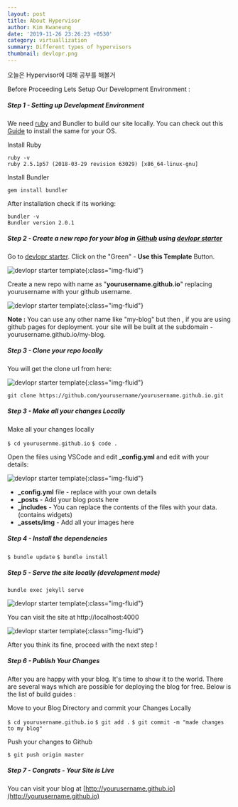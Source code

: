```yaml
---
layout: post
title: About Hypervisor
author: Kim Kwaneung
date: '2019-11-26 23:26:23 +0530'
category: virtuallization
summary: Different types of hypervisors
thumbnail: devlopr.png
---
```


오늘은 Hypervisor에 대해 공부를 해볼거

Before Proceeding Lets Setup Our Development Environment :

##### **Step 1** - Setting up Development Environment

We need [ruby](https://www.ruby-lang.org/) and Bundler to build our site locally. You can check out this [Guide](https://www.ruby-lang.org/en/downloads/) to install the same for your OS. 

Install Ruby

```
ruby -v
ruby 2.5.1p57 (2018-03-29 revision 63029) [x86_64-linux-gnu]
```
Install Bundler 

`gem install bundler`

After installation check if its working:

```
bundler -v
Bundler version 2.0.1
```


##### **Step 2** - Create a new repo for your blog in [Github](https://github.com) using [devlopr starter](https://github.com/sujaykundu777/devlopr-starter)

Go to [devlopr starter](https://github.com/sujaykundu777/devlopr-starter). Click on the "Green" - **Use this Template** Button.

![devlopr starter template](/assets/img/posts/devlopr-starter.png){:class="img-fluid"}

Create a new repo with name as "**yourusername.github.io**" replacing yourusername with your github username. 

 ![devlopr starter template](/assets/img/posts/1.png){:class="img-fluid"}


**Note :**
You can use any other name like "my-blog" but then , if you are using github pages for deployment. your site will be built at the subdomain - yourusername.github.io/my-blog. 

##### **Step 3** - Clone your repo locally 

You will get the clone url from here: 

![devlopr starter template](/assets/img/posts/3.png){:class="img-fluid"}

`git clone https://github.com/yourusername/yourusername.github.io.git`

##### **Step 3** - Make all your changes Locally 

Make all your changes locally

`$ cd yourusernme.github.io`
`$ code .`

Open the files using VSCode and edit **_config.yml** and edit with your details:

![devlopr starter template](/assets/img/posts/4.png){:class="img-fluid"}

- **_config.yml** file - replace with your own details 
- **_posts** - Add your blog posts here 
- **_includes** - You can replace the contents of the files with your data. (contains widgets)
- **_assets/img** - Add all your images here

##### **Step 4** - Install the dependencies 

`$ bundle update`
`$ bundle install`

##### **Step 5** - Serve the site locally (development mode)

`bundle exec jekyll serve`

![devlopr starter template](/assets/img/posts/5.png){:class="img-fluid"}

You can visit the site at http://localhost:4000


![devlopr starter template](/assets/img/posts/6.png){:class="img-fluid"}

After you think its fine, proceed with the next step !


##### **Step 6** - Publish Your Changes

After you are happy with your blog. It's time to show it to the world. There are several ways which are possible for deploying the blog for free. Below is the list of build guides :


Move to your Blog Directory and commit your Changes Locally

`$ cd yourusername.github.io`
`$ git add .`
`$ git commit -m "made changes to my blog"`

Push your changes to Github

`$ git push origin master`

##### **Step 7** - Congrats - Your Site is Live

You can visit your blog at [http://yourusername.github.io](http://yourusername.github.io)


